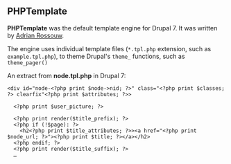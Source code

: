 ## PHPTemplate

**PHPTemplate** was the default template engine for Drupal 7. It was written by [Adrian Rossouw](https://www.drupal.org/user/1337/view).

The engine uses individual template files (`*.tpl.php` extension, such as `example.tpl.php`), to theme Drupal's `theme_` functions, such as `theme_pager()`

An extract from **node.tpl.php** in Drupal 7:

    <div id="node-<?php print $node->nid; ?>" class="<?php print $classes; ?> clearfix"<?php print $attributes; ?>>

      <?php print $user_picture; ?>

      <?php print render($title_prefix); ?>
      <?php if (!$page): ?>
        <h2<?php print $title_attributes; ?>><a href="<?php print $node_url; ?>"><?php print $title; ?></a></h2>
      <?php endif; ?>
      <?php print render($title_suffix); ?>
      …
